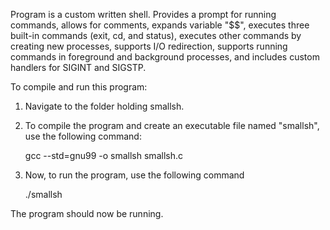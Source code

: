 Program is a custom written shell. Provides a prompt for running commands, allows for comments, expands variable "$$", executes three built-in
commands (exit, cd, and status), executes other commands by creating new processes, supports I/O redirection, supports running commands in 
foreground and background processes, and includes custom handlers for SIGINT and SIGSTP.

To compile and run this program:

1. Navigate to the folder holding smallsh.

2. To compile the program and create an executable file named "smallsh", use the following command:

	gcc --std=gnu99 -o smallsh smallsh.c

3. Now, to run the program, use the following command

	./smallsh 

The program should now be running. 
